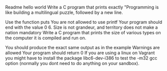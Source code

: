 Readme hello world
Write a C program that prints exactly "Programming is like building a multilingual puzzle, followed by a new line.

Use the function puts
You are not allowed to use printf
Your program should end with the value 0
6. Size is not grandeur, and territory does not make a nation
mandatory
Write a C program that prints the size of various types on the computer it is compiled and run on.

You should produce the exact same output as in the example
Warnings are allowed
Your program should return 0
If you are using a linux on Vagrant you might have to install the package libc6-dev-i386 to test the -m32 gcc option (normally you dont need to do anything on your sandbox).
